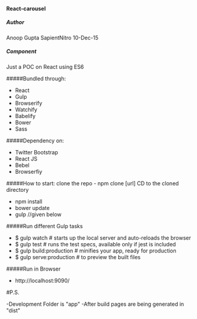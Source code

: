 #### React-carousel
##### Author 
Anoop Gupta SapientNitro 10-Dec-15
##### Component
Just a POC on React using ES6


#####Bundled through:

- React
- Gulp
- Browserify
- Watchify
- Babelify
- Bower
- Sass

#####Dependency on:
- Twitter Bootstrap
- React JS
- Bebel
- Browserfiy


#####How to start:
clone the repo - npm clone [url]
CD to the cloned directory

- npm install
- bower update
- gulp <desired task> //given below


#####Run different Gulp tasks
* $ gulp watch                              # starts up the local server and auto-reloads the browser
* $ gulp test                               # runs the test specs, available only if jest is included
* $ gulp build:production                   # minifies your app, ready for production
* $ gulp serve:production                   # to preview the built files

#####Run in Browser
- http://localhost:9090/

#P.S.

-Development Folder is "app"
-After build pages are being generated in "dist"
